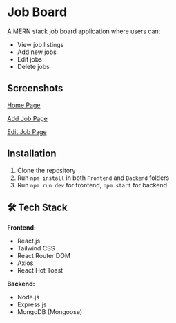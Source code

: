 # Job Board

A MERN stack job board application where users can:
- View job listings
- Add new jobs
- Edit jobs
- Delete jobs

## Screenshots
[Home Page](./Frontend/public/screenshots/list-job.jpg)

[Add Job Page](./Frontend/public/screenshots/Add-job.jpg)

[Edit Job Page](./Frontend/public/screenshots/Edit-job.jpg)


## Installation
1. Clone the repository
2. Run `npm install` in both `Frontend` and `Backend` folders
3. Run `npm run dev` for frontend, `npm start` for backend



## 🛠 Tech Stack
**Frontend:**  
- React.js  
- Tailwind CSS  
- React Router DOM  
- Axios  
- React Hot Toast  

**Backend:**  
- Node.js  
- Express.js  
- MongoDB (Mongoose) 
